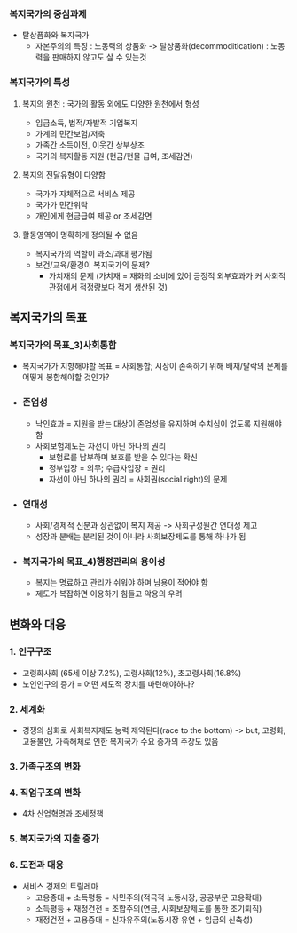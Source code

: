 ### 복지국가의 중심과제
+ 탈상품화와 복지국가
	+ 자본주의의 특징 : 노동력의 상품화 -> 탈상품화(decommoditication) : 노동력을 판매하지 않고도 살 수 있는것

### 복지국가의 특성

1. 복지의 원천 : 국가의 활동 외에도 다양한 원천에서 형성
	+ 임금소득, 법적/자발적 기업복지
	+ 가계의 민간보험/저축
	+ 가족간 소득이전, 이웃간 상부상조
	+ 국가의 복지활동 지원 (현금/현물 급여, 조세감면)

2. 복지의 전달유형이 다양함
	+ 국가가 자체적으로 서비스 제공
	+ 국가가 민간위탁
	+ 개인에게 현금급여 제공 or 조세감면

3. 활동영역이 명확하게 정의될 수 없음
	+ 복지국가의 역할이 과소/과대 평가됨
	+ 보건/교육/환경이 복지국가의 문제?
		+ 가치재의 문제 (가치재 = 재화의 소비에 있어 긍정적 외부효과가 커 사회적 관점에서 적정량보다 적게 생산된 것)

## 복지국가의 목표
### 복지국가의 목표_3)사회통합
+ 복지국가가 지향해야할 목표 = 사회통합; 시장이 존속하기 위해 배재/탈락의 문제를 어떻게 봉합해야할 것인가?
+ ### 존엄성
	+ 낙인효과 = 지원을 받는 대상이 존엄성을 유지하며 수치심이 없도록 지원해야 함
	+ 사회보험제도는 자선이 아닌 하나의 권리
		+ 보험료를 납부하며 보호를 받을 수 있다는 확신
		+ 정부입장 = 의무; 수급자입장 = 권리
		+ 자선이 아닌 하나의 권리 = 사회권(social right)의 문제
+ ### 연대성
	+ 사회/경제적 신분과 상관없이 복지 제공 -> 사회구성원간 연대성 제고
	+ 성장과 분배는 분리된 것이 아니라 사회보장제도를 통해 하나가 됨
	
+ ### 복지국가의 목표_4)행정관리의 용이성
	 + 복지는 명료하고 관리가 쉬워야 하며 남용이 적어야 함
	 + 제도가 복잡하면 이용하기 힘들고 악용의 우려
## 변화와 대응
### 1. 인구구조
+ 고령화사회 (65세 이상 7.2%), 고령사회(12%), 초고령사회(16.8%)
+ 노인인구의 증가 = 어떤 제도적 장치를 마련해야하나?
### 2. 세계화
+ 경쟁의 심화로 사회복지제도 능력 제약된다(race to the bottom) -> but, 고령화, 고용불안, 가족해체로 인한 복지국가 수요 증가의 주장도 있음
### 3. 가족구조의 변화
### 4. 직업구조의 변화
+ 4차 산업혁명과 조세정책
### 5. 복지국가의 지출 증가
### 6. 도전과 대응
+ 서비스 경제의 트릴레마
	+ 고용증대 + 소득평등 = 사민주의(적극적 노동시장, 공공부문 고용확대)
	+ 소득평등 + 재정건전 = 조합주의(연금, 사회보장제도를 통한 조기퇴직)
	+ 재정건전 + 고용증대 = 신자유주의(노동시장 유연 + 임금의 신축성)
